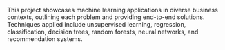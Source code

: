 This project showcases machine learning applications in diverse business contexts, outlining each problem and providing end-to-end solutions. Techniques applied include unsupervised learning, regression, classification, decision trees, random forests, neural networks, and recommendation systems.
